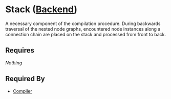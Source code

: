 # Stack ([Backend](../backend.md))

A necessary component of the compilation procedure. During backwards traversal of the nested node graphs, encountered node instances along a connection chain are placed on the stack and processed from front to back.

## Requires

*Nothing*

## Required By

- [Compiler](./compiler.md)
